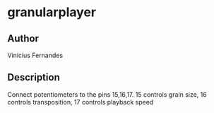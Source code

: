 # granularplayer

## Author

Vinícius Fernandes

## Description

Connect potentiometers to the pins 15,16,17. 15 controls grain size, 16 controls transposition, 17 controls playback speed
